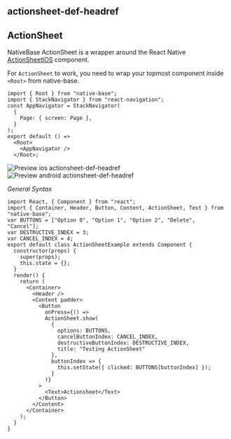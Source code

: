 ## actionsheet-def-headref
## ActionSheet

NativeBase ActionSheet is a wrapper around the React Native [ActionSheetIOS](http://facebook.github.io/react-native/releases/0.44/docs/actionsheetios.html) component.

For `ActionSheet` to work, you need to wrap your topmost component inside `<Root>` from native-base.

```
import { Root } from "native-base";
import { StackNavigator } from "react-navigation";
const AppNavigator = StackNavigator(
  {
    Page: { screen: Page },
  }
);
export default () =>
  <Root>
    <AppNavigator />
  </Root>;
```


![Preview ios actionsheet-def-headref](https://github.com/GeekyAnts/NativeBase-KitchenSink/raw/v2.4.8/screenshots/ios/actionsheet.gif)
![Preview android actionsheet-def-headref](https://github.com/GeekyAnts/NativeBase-KitchenSink/raw/v2.4.8/screenshots/android/actionsheet.gif)

*General Syntax*
<pre class="line-numbers"><code class="language-jsx">import React, { Component } from "react";
import { Container, Header, Button, Content, ActionSheet, Text } from "native-base";
var BUTTONS = ["Option 0", "Option 1", "Option 2", "Delete", "Cancel"];
var DESTRUCTIVE_INDEX = 3;
var CANCEL_INDEX = 4;
export default class ActionSheetExample extends Component {
  constructor(props) {
    super(props);
    this.state = {};
  }
  render() {
    return (
      &lt;Container>
        &lt;Header />
        &lt;Content padder>
          &lt;Button
            onPress={() =>
            ActionSheet.show(
              {
                options: BUTTONS,
                cancelButtonIndex: CANCEL_INDEX,
                destructiveButtonIndex: DESTRUCTIVE_INDEX,
                title: "Testing ActionSheet"
              },
              buttonIndex => {
                this.setState({ clicked: BUTTONS[buttonIndex] });
              }
            )}
          >
            &lt;Text>Actionsheet&lt;/Text>
          &lt;/Button>
        &lt;/Content>
      &lt;/Container>
    );
  }
}
</code></pre><br />
